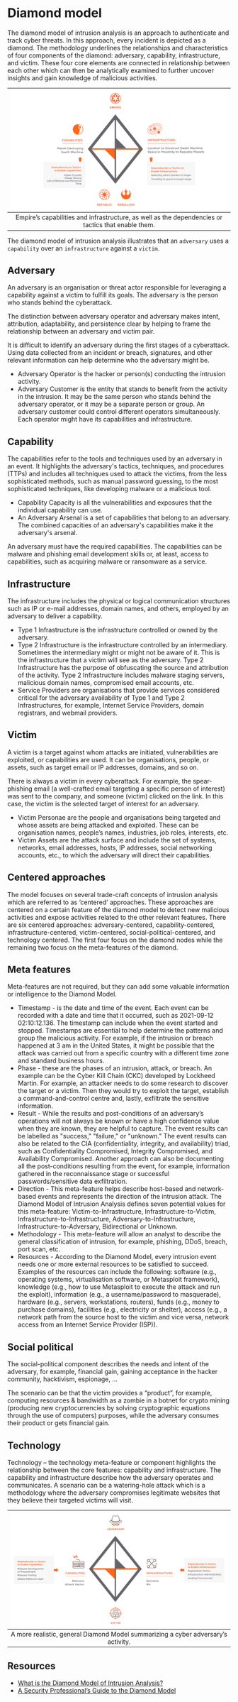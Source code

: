 # Diamond model

The diamond model of intrusion analysis is an approach to authenticate and track cyber threats. In this approach, every incident is depicted as a diamond. The methodology underlines the relationships and characteristics of four components of the diamond: adversary, capability, infrastructure, and victim. These four core elements are connected in relationship between each other which can then be analytically examined to further uncover insights and gain knowledge of malicious activities. 

|                ![Empire's capabilities](../../_static/images/starwars-diamond.png)                 |
|:--------------------------------------------------------------------------------------------------:|
| Empire’s capabilities and infrastructure, as well as the dependencies or tactics that enable them. |

The diamond model of intrusion analysis illustrates that an `adversary` uses a `capability` over an `infrastructure` against a `victim`.

## Adversary

An adversary is an organisation or threat actor responsible for leveraging a capability against a victim to fulfill its goals. The adversary is the person who stands behind the cyberattack. 

The distinction between adversary operator and adversary makes intent, attribution, adaptability, and persistence clear by helping to frame the relationship between an adversary and victim pair.  

It is difficult to identify an adversary during the first stages of a cyberattack. Using data collected from an incident or breach, signatures, and other relevant information can help determine who the adversary might be.

* Adversary Operator is the hacker or person(s) conducting the intrusion activity.
* Adversary Customer is the entity that stands to benefit from the activity in the intrusion. It may be the same person who stands behind the adversary operator, or it may be a separate person or group. An adversary customer could control different operators simultaneously. Each operator might have its capabilities and infrastructure.

## Capability

The capabilities refer to the tools and techniques used by an adversary in an event. It highlights the adversary's tactics, techniques, and procedures (TTPs) and includes all techniques used to attack the victims, from the less sophisticated methods, such as manual password guessing, to the most sophisticated techniques, like developing malware or a malicious tool. 

* Capability Capacity is all the vulnerabilities and exposures that the individual capability can use. 
* An Adversary Arsenal is a set of capabilities that belong to an adversary. The combined capacities of an adversary's capabilities make it the adversary's arsenal.

An adversary must have the required capabilities. The capabilities can be malware and phishing email development skills or, at least, access to capabilities, such as acquiring malware or ransomware as a service.

## Infrastructure

The infrastructure includes the physical or logical communication structures such as IP or e-mail addresses, domain names, and others, employed by an adversary to deliver a capability. 

* Type 1 Infrastructure is the infrastructure controlled or owned by the adversary. 
* Type 2 Infrastructure is the infrastructure controlled by an intermediary. Sometimes the intermediary might or might not be aware of it. This is the infrastructure that a victim will see as the adversary. Type 2 Infrastructure has the purpose of obfuscating the source and attribution of the activity. Type 2 Infrastructure includes malware staging servers, malicious domain names, compromised email accounts, etc.
* Service Providers are organisations that provide services considered critical for the adversary availability of Type 1 and Type 2 Infrastructures, for example, Internet Service Providers, domain registrars, and webmail providers.

## Victim

A victim is a target against whom attacks are initiated, vulnerabilities are exploited, or capabilities are used. 
It can be organisations, people, or assets, such as target email or IP addresses, domains, and so on. 

There is always a victim in every cyberattack. For example, the spear-phishing email (a well-crafted email targeting a specific person of interest) was sent to the company, and someone (victim) clicked on the link. In this case, the victim is the selected target of interest for an adversary. 

* Victim Personae are the people and organisations being targeted and whose assets are being attacked and exploited. These can be organisation names, people’s names, industries, job roles, interests, etc.
* Victim Assets are the attack surface and include the set of systems, networks, email addresses, hosts, IP addresses, social networking accounts, etc., to which the adversary will direct their capabilities.

## Centered approaches

The model focuses on several trade-craft concepts of intrusion analysis which are referred to as ‘centered’ approaches. These approaches are centered on a certain feature of the diamond model to detect new malicious activities and expose activities related to the other relevant features. There are six centered approaches: adversary-centered, capability-centered, infrastructure-centered, victim-centered, social-political-centered, and technology centered. The first four focus on the diamond nodes while the remaining two focus on the meta-features of the diamond.

## Meta features

Meta-features are not required, but they can add some valuable information or intelligence to the Diamond Model.

* Timestamp - is the date and time of the event. Each event can be recorded with a date and time that it occurred, such as 2021-09-12 02:10:12.136. The timestamp can include when the event started and stopped. Timestamps are essential to help determine the patterns and group the malicious activity. For example, if the intrusion or breach happened at 3 am in the United States, it might be possible that the attack was carried out from a specific country with a different time zone and standard business hours. 
* Phase - these are the phases of an intrusion, attack, or breach. An example can be the Cyber Kill Chain (CKC) developed by Lockheed Martin. For example, an attacker needs to do some research to discover the target or a victim. Then they would try to exploit the target, establish a command-and-control centre and, lastly, exfiltrate the sensitive information. 
* Result - While the results and post-conditions of an adversary’s operations will not always be known or have a high confidence value when they are known, they are helpful to capture. The event results can be labelled as "success," "failure," or "unknown." The event results can also be related to the CIA (confidentiality, integrity, and availability) triad, such as Confidentiality Compromised, Integrity Compromised, and Availability Compromised. Another approach can also be documenting all the post-conditions resulting from the event, for example, information gathered in the reconnaissance stage or successful passwords/sensitive data exfiltration.
* Direction - This meta-feature helps describe host-based and network-based events and represents the direction of the intrusion attack. The Diamond Model of Intrusion Analysis defines seven potential values for this meta-feature: Victim-to-Infrastructure, Infrastructure-to-Victim, Infrastructure-to-Infrastructure, Adversary-to-Infrastructure, Infrastructure-to-Adversary, Bidirectional or Unknown.
* Methodology - This meta-feature will allow an analyst to describe the general classification of intrusion, for example, phishing, DDoS, breach, port scan, etc. 
* Resources - According to the Diamond Model, every intrusion event needs one or more external resources to be satisfied to succeed. Examples of the resources can include the following: software (e.g., operating systems, virtualisation software, or Metasploit framework), knowledge (e.g., how to use Metasploit to execute the attack and run the exploit), information (e.g., a username/password to masquerade), hardware (e.g., servers, workstations, routers), funds (e.g., money to purchase domains), facilities (e.g., electricity or shelter), access (e.g., a network path from the source host to the victim and vice versa, network access from an Internet Service Provider (ISP)).

## Social political

The social-political component describes the needs and intent of the adversary, for example, financial gain, gaining acceptance in the hacker community, hacktivism, espionage, ... 

The scenario can be that the victim provides a “product”, for example, computing resources & bandwidth as a zombie in a botnet for crypto mining (producing new cryptocurrencies by solving cryptographic equations through the use of computers) purposes, while the adversary consumes their product or gets financial gain. 

## Technology

Technology – the technology meta-feature or component highlights the relationship between the core features: capability and infrastructure. The capability and infrastructure describe how the adversary operates and communicates. 
A scenario can be a watering-hole attack which is a methodology where the adversary compromises legitimate websites that they believe their targeted victims will visit.

|  ![Getting Closer to the Adversary](../../_static/images/starwars-diamond2.png)   |
|:---------------------------------------------------------------------------------:|
| A more realistic, general Diamond Model summarizing a cyber adversary’s activity. |

## Resources

* [What is the Diamond Model of Intrusion Analysis?](https://cyware.com/educational-guides/cyber-threat-intelligence/what-is-the-diamond-model-of-intrusion-analysis-5f02/)
* [A Security Professional’s Guide to the Diamond Model](https://mcsi-library.readthedocs.io/articles/2022/07/a-security-professional-s-guide-to-the-diamond-model/a-security-professional-s-guide-to-the-diamond-model.html)
